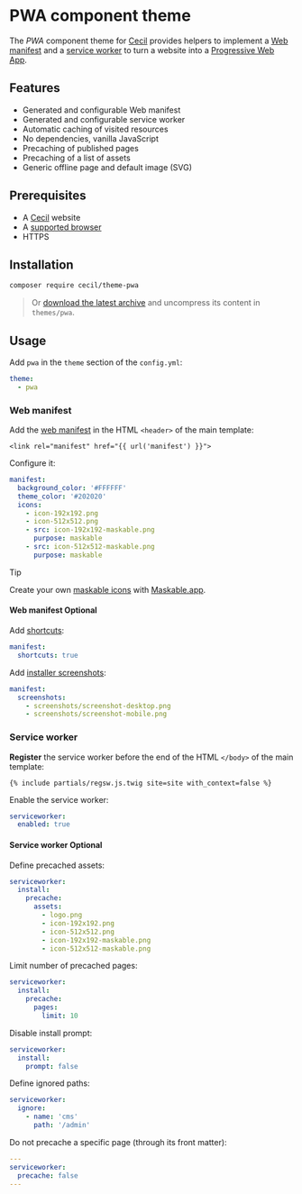 # PWA component theme

The _PWA_ component theme for [Cecil](https://cecil.app) provides helpers to implement a [Web manifest](https://developer.mozilla.org/docs/Web/Manifest) and a [service worker](https://developer.mozilla.org/docs/Web/API/Service_Worker_API) to turn a website into a [Progressive Web App](https://web.dev/explore/progressive-web-apps).

## Features

- Generated and configurable Web manifest
- Generated and configurable service worker
- Automatic caching of visited resources
- No dependencies, vanilla JavaScript
- Precaching of published pages
- Precaching of a list of assets
- Generic offline page and default image (SVG)

## Prerequisites

- A [Cecil](https://cecil.app) website
- A [supported browser](https://caniuse.com/serviceworkers)
- HTTPS

## Installation

```bash
composer require cecil/theme-pwa
```

> Or [download the latest archive](https://github.com/Cecilapp/theme-pwa/releases/latest/) and uncompress its content in `themes/pwa`.

## Usage

Add `pwa` in the `theme` section of the `config.yml`:

```yaml
theme:
  - pwa
```

### Web manifest

Add the [web manifest](https://developer.mozilla.org/docs/Web/Manifest) in the HTML `<header>` of the main template:

```twig
<link rel="manifest" href="{{ url('manifest') }}">
```

Configure it:

```yaml
manifest:
  background_color: '#FFFFFF'
  theme_color: '#202020'
  icons:
    - icon-192x192.png
    - icon-512x512.png
    - src: icon-192x192-maskable.png
      purpose: maskable
    - src: icon-512x512-maskable.png
      purpose: maskable
```

> [!TIP]
> Create your own [maskable icons](https://web.dev/articles/maskable-icon) with [Maskable.app](https://maskable.app/editor).

#### Web manifest Optional

Add [shortcuts](https://developer.mozilla.org/docs/Web/Manifest/shortcuts):

```yaml
manifest:
  shortcuts: true
```

Add [installer screenshots](https://developer.mozilla.org/docs/Web/Manifest/screenshots):

```yaml
manifest:
  screenshots:
    - screenshots/screenshot-desktop.png
    - screenshots/screenshot-mobile.png
```

### Service worker

**Register** the service worker before the end of the HTML `</body>` of the main template:

```twig
{% include partials/regsw.js.twig site=site with_context=false %}

```

Enable the service worker:

```yaml
serviceworker:
  enabled: true
```

#### Service worker Optional

Define precached assets:

```yaml
serviceworker:
  install:
    precache:
      assets:
        - logo.png
        - icon-192x192.png
        - icon-512x512.png
        - icon-192x192-maskable.png
        - icon-512x512-maskable.png
```

Limit number of precached pages:

```yaml
serviceworker:
  install:
    precache:
      pages:
        limit: 10
```

Disable install prompt:

```yaml
serviceworker:
  install:
    prompt: false
```

Define ignored paths:

```yaml
serviceworker:
  ignore:
    - name: 'cms'
      path: '/admin'
```

Do not precache a specific page (through its front matter):

```yaml
---
serviceworker:
  precache: false
---
```
